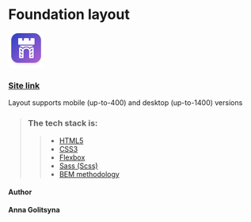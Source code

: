 
 # Foundation layout
 ![111](logo.png)

### [Site link](https://annagolitsyna.github.io/Foundation/)

Layout supports mobile (up-to-400) and desktop (up-to-1400) versions

>### The tech stack is:
>>- [HTML5](https://en.wikipedia.org/wiki/HTML5)
>>- [CSS3](https://en.wikipedia.org/wiki/Cascading_Style_Sheets)
>>- [Flexbox](https://en.wikipedia.org/wiki/CSS_Flexible_Box_Layout)
>>- [Sass (Scss)](https://sass-lang.com/)
>>- [BEM methodology](https://en.bem.info/methodology/)

#### Author

__Anna Golitsyna__
